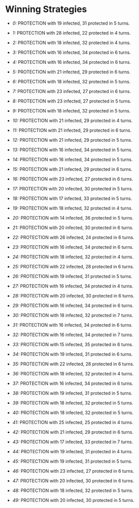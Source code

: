 # Winning Strategies

* _0:_ PROTECTION with 19 infected, 31 protected in 5 turns.


* _1:_ PROTECTION with 28 infected, 22 protected in 4 turns.


* _2:_ PROTECTION with 18 infected, 32 protected in 4 turns.


* _3:_ PROTECTION with 16 infected, 34 protected in 6 turns.


* _4:_ PROTECTION with 16 infected, 34 protected in 6 turns.


* _5:_ PROTECTION with 21 infected, 29 protected in 6 turns.


* _6:_ PROTECTION with 18 infected, 32 protected in 5 turns.


* _7:_ PROTECTION with 23 infected, 27 protected in 6 turns.


* _8:_ PROTECTION with 23 infected, 27 protected in 5 turns.


* _9:_ PROTECTION with 18 infected, 32 protected in 5 turns.


* _10:_ PROTECTION with 21 infected, 29 protected in 4 turns.


* _11:_ PROTECTION with 21 infected, 29 protected in 6 turns.


* _12:_ PROTECTION with 21 infected, 29 protected in 5 turns.


* _13:_ PROTECTION with 16 infected, 34 protected in 5 turns.


* _14:_ PROTECTION with 16 infected, 34 protected in 5 turns.


* _15:_ PROTECTION with 21 infected, 29 protected in 6 turns.


* _16:_ PROTECTION with 23 infected, 27 protected in 6 turns.


* _17:_ PROTECTION with 20 infected, 30 protected in 5 turns.


* _18:_ PROTECTION with 17 infected, 33 protected in 5 turns.


* _19:_ PROTECTION with 18 infected, 32 protected in 4 turns.


* _20:_ PROTECTION with 14 infected, 36 protected in 5 turns.


* _21:_ PROTECTION with 20 infected, 30 protected in 6 turns.


* _22:_ PROTECTION with 26 infected, 24 protected in 6 turns.


* _23:_ PROTECTION with 16 infected, 34 protected in 6 turns.


* _24:_ PROTECTION with 18 infected, 32 protected in 4 turns.


* _25:_ PROTECTION with 22 infected, 28 protected in 6 turns.


* _26:_ PROTECTION with 19 infected, 31 protected in 5 turns.


* _27:_ PROTECTION with 16 infected, 34 protected in 4 turns.


* _28:_ PROTECTION with 20 infected, 30 protected in 6 turns.


* _29:_ PROTECTION with 16 infected, 34 protected in 6 turns.


* _30:_ PROTECTION with 18 infected, 32 protected in 7 turns.


* _31:_ PROTECTION with 16 infected, 34 protected in 6 turns.


* _32:_ PROTECTION with 16 infected, 34 protected in 7 turns.


* _33:_ PROTECTION with 15 infected, 35 protected in 6 turns.


* _34:_ PROTECTION with 19 infected, 31 protected in 6 turns.


* _35:_ PROTECTION with 22 infected, 28 protected in 6 turns.


* _36:_ PROTECTION with 18 infected, 32 protected in 4 turns.


* _37:_ PROTECTION with 16 infected, 34 protected in 6 turns.


* _38:_ PROTECTION with 19 infected, 31 protected in 5 turns.


* _39:_ PROTECTION with 18 infected, 32 protected in 5 turns.


* _40:_ PROTECTION with 18 infected, 32 protected in 5 turns.


* _41:_ PROTECTION with 25 infected, 25 protected in 4 turns.


* _42:_ PROTECTION with 21 infected, 29 protected in 6 turns.


* _43:_ PROTECTION with 17 infected, 33 protected in 7 turns.


* _44:_ PROTECTION with 19 infected, 31 protected in 4 turns.


* _45:_ PROTECTION with 19 infected, 31 protected in 5 turns.


* _46:_ PROTECTION with 23 infected, 27 protected in 6 turns.


* _47:_ PROTECTION with 20 infected, 30 protected in 6 turns.


* _48:_ PROTECTION with 18 infected, 32 protected in 5 turns.


* _49:_ PROTECTION with 20 infected, 30 protected in 5 turns.


